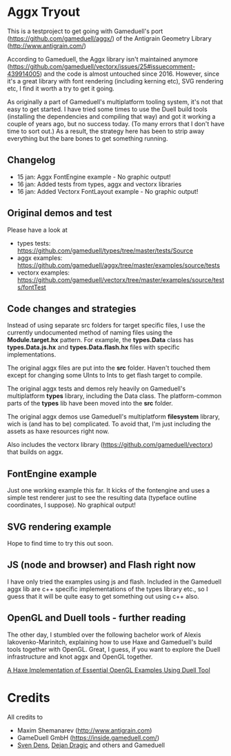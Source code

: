 # Aggx Tryout

This is a testproject to get going with Gameduell's port (https://github.com/gameduell/aggx/) of the Antigrain Geometry Library (http://www.antigrain.com/)

According to Gameduell, the Aggx library isn't maintained anymore (https://github.com/gameduell/vectorx/issues/25#issuecomment-439914005) and the code is almost untouched since 2016. However, since it's a great library with font rendering (including kerning etc), SVG rendering etc, I find it worth a try to get it going.

As originally a part of Gameduell's multiplatform tooling system, it's not that easy to get started. I have tried some times to use the Duell build tools (installing the dependencies and compiling that way) and got it working a couple of years ago, but no success today. (To many errors that I don't have time to sort out.) 
As a result, the strategy here has been to strip away everything but the bare bones to get something running.

## Changelog

* 15 jan: Aggx FontEngine example - No graphic output!
* 16 jan: Added tests from types, aggx and vectorx libraries
* 16 jan: Added Vectorx FontLayout example - No graphic output!

## Original demos and test

Please have a look at 
- types tests: https://github.com/gameduell/types/tree/master/tests/Source
- aggx examples: https://github.com/gameduell/aggx/tree/master/examples/source/tests
- vectorx examples: https://github.com/gameduell/vectorx/tree/master/examples/source/tests/fontTest


## Code changes and strategies

Instead of using separate src folders for target specific files, I use the currently undocumented method of naming files using the **Module.target.hx** pattern. For example, the **types.Data** class has **types.Data.js.hx** and **types.Data.flash.hx** files with specific implementations.

The original aggx files are put into the **src** folder. Haven't touched them except for changing some UInts to Ints to get flash target to compile.

The original aggx tests and demos rely heavily on Gameduell's multiplatform **types** library, including the Data class. The platform-common parts of the **types** lib have been moved into the **src** folder.

The original aggx demos use Gameduell's multiplatform **filesystem** library, wich is (and has to be) complicated. To avoid that, I'm just including the assets as haxe resources right now.

Also includes the vectorx library (https://github.com/gameduell/vectorx) that builds on aggx.

## FontEngine example

Just one working example this far. It kicks of the fontengine and uses a simple test renderer just to see the resulting data (typeface outline coordinates, I suppose). No graphical output!

## SVG rendering example

Hope to find time to try this out soon.

## JS (node and browser) and Flash right now

I have only tried the examples using js and flash. Included in the Gameduell aggx lib are c++ specific implementations of the types library etc., so I guess that it will be quite easy to get something out using c++ also.

## OpenGL and Duell tools - further reading

The other day, I stumbled over the following bachelor work of Alexis Iakovenko-Marinitch, explaining how to use Haxe and Gameduell's build tools together with OpenGL. Great, I guess, if you want to explore the Duell infrastructure and knot aggx and OpenGL together.

[A Haxe Implementation of Essential
OpenGL Examples Using Duell Tool](http://www.mi.fu-berlin.de/inf/groups/ag-ki/Theses/Completed-theses/Bachelor-theses/2016/Iakovenko/Bachelor-Iakovenko.pdf)

# Credits

All credits to
- Maxim Shemanarev (http://www.antigrain.com)
- GameDuell GmbH (https://inside.gameduell.com/)
- [Sven Dens](https://github.com/nensanders), [Dejan Dragic](https://github.com/dejan-gd) and others and Gameduell


